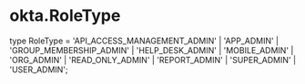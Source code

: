 # okta.RoleType

type RoleType = 'API_ACCESS_MANAGEMENT_ADMIN' | 'APP_ADMIN' | 'GROUP_MEMBERSHIP_ADMIN' | 'HELP_DESK_ADMIN' | 'MOBILE_ADMIN' | 'ORG_ADMIN' | 'READ_ONLY_ADMIN' | 'REPORT_ADMIN' | 'SUPER_ADMIN' | 'USER_ADMIN';

